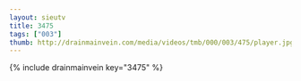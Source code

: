 ```yaml
--- 
layout: sieutv
title: 3475
tags: ["003"]
thumb: http://drainmainvein.com/media/videos/tmb/000/003/475/player.jpg
---
```

{% include drainmainvein key="3475" %} 
